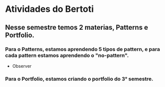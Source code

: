 # Atividades do Bertoti

## Nesse semestre temos 2 materias, Patterns e Portfolio.

### Para o Patterns, estamos aprendendo 5 tipos de pattern, e para cada pattern estamos aprendendo o "no-pattern".
* Observer




### Para o Portfolio, estamos criando o portfolio do 3° semestre.
